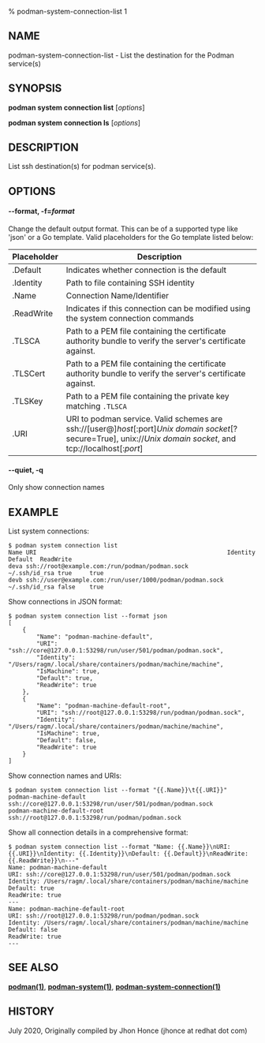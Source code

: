 % podman-system-connection-list 1

## NAME
podman\-system\-connection\-list - List the destination for the Podman service(s)

## SYNOPSIS
**podman system connection list** [*options*]

**podman system connection ls** [*options*]

## DESCRIPTION
List ssh destination(s) for podman service(s).

## OPTIONS

#### **--format**, **-f**=*format*

Change the default output format.  This can be of a supported type like 'json' or a Go template.
Valid placeholders for the Go template listed below:

| **Placeholder** | **Description**                                                               |
| --------------- | ----------------------------------------------------------------------------- |
| .Default        | Indicates whether connection is the default |
| .Identity       | Path to file containing SSH identity |
| .Name           | Connection Name/Identifier |
| .ReadWrite      | Indicates if this connection can be modified using the system connection commands |
| .TLSCA          | Path to a PEM file containing the certificate authority bundle to verify the server's certificate against. |
| .TLSCert        | Path to a PEM file containing the certificate authority bundle to verify the server's certificate against. |
| .TLSKey         | Path to a PEM file containing the private key matching `.TLSCA` |
| .URI            | URI to podman service. Valid schemes are ssh://[user@]*host*[:port]*Unix domain socket*[?secure=True], unix://*Unix domain socket*, and tcp://localhost[:*port*] |

#### **--quiet**, **-q**

Only show connection names

## EXAMPLE

List system connections:
```
$ podman system connection list
Name URI                                                      Identity	    Default  ReadWrite
deva ssh://root@example.com:/run/podman/podman.sock           ~/.ssh/id_rsa true     true
devb ssh://user@example.com:/run/user/1000/podman/podman.sock ~/.ssh/id_rsa false    true
```
Show connections in JSON format:
```
$ podman system connection list --format json
[
    {
        "Name": "podman-machine-default",
        "URI": "ssh://core@127.0.0.1:53298/run/user/501/podman/podman.sock",
        "Identity": "/Users/ragm/.local/share/containers/podman/machine/machine",
        "IsMachine": true,
        "Default": true,
        "ReadWrite": true
    },
    {
        "Name": "podman-machine-default-root",
        "URI": "ssh://root@127.0.0.1:53298/run/podman/podman.sock",
        "Identity": "/Users/ragm/.local/share/containers/podman/machine/machine",
        "IsMachine": true,
        "Default": false,
        "ReadWrite": true
    }
]
```
Show connection names and URIs:
```
$ podman system connection list --format "{{.Name}}\t{{.URI}}"
podman-machine-default	ssh://core@127.0.0.1:53298/run/user/501/podman/podman.sock
podman-machine-default-root	ssh://root@127.0.0.1:53298/run/podman/podman.sock
```
Show all connection details in a comprehensive format:
```
$ podman system connection list --format "Name: {{.Name}}\nURI: {{.URI}}\nIdentity: {{.Identity}}\nDefault: {{.Default}}\nReadWrite: {{.ReadWrite}}\n---"
Name: podman-machine-default
URI: ssh://core@127.0.0.1:53298/run/user/501/podman/podman.sock
Identity: /Users/ragm/.local/share/containers/podman/machine/machine
Default: true
ReadWrite: true
---
Name: podman-machine-default-root
URI: ssh://root@127.0.0.1:53298/run/podman/podman.sock
Identity: /Users/ragm/.local/share/containers/podman/machine/machine
Default: false
ReadWrite: true
---
```
## SEE ALSO
**[podman(1)](podman.1.md)**, **[podman-system(1)](podman-system.1.md)**, **[podman-system-connection(1)](podman-system-connection.1.md)**

## HISTORY
July 2020, Originally compiled by Jhon Honce (jhonce at redhat dot com)
